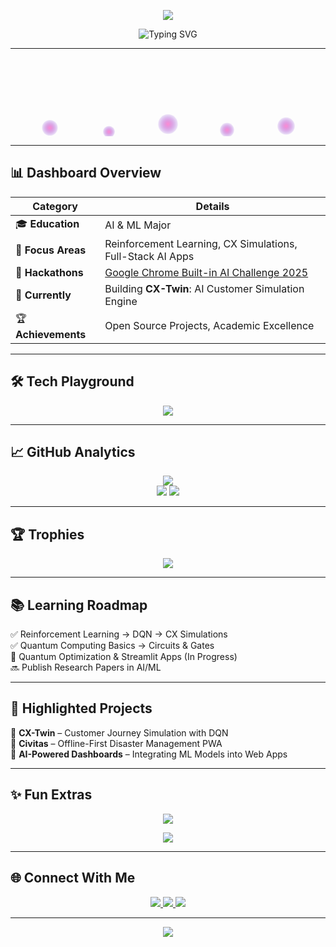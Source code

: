 <!-- Header Wave -->
<p align="center">
  <img src="https://capsule-render.vercel.app/api?type=waving&color=0:ff6ec7,100:6a11cb&height=200&section=header&text=Harshdeep%20Singh&fontSize=55&fontColor=ffffff&animation=fadeIn&fontAlignY=35" />
</p>

<!-- Typing Animation -->
<p align="center">
  <img src="https://readme-typing-svg.herokuapp.com?font=Comic+Neue&size=28&duration=3000&pause=1000&color=FF6EC7&center=true&vCenter=true&width=800&lines=Hey+There!+👋;I'm+Harshdeep+Singh;AI/ML+Engineer+🤖;Full+Stack+Developer+🌐;Hackathon+Builder+🏆;Lifelong+Learner+📚" alt="Typing SVG" />
</p>

---

<!-- Floating Bubbles (inline SVG animation) -->
<p align="center">
  <svg xmlns="http://www.w3.org/2000/svg" viewBox="0 0 800 200" width="100%" height="150">
    <defs>
      <radialGradient id="bubbleGradient" cx="50%" cy="50%" r="50%">
        <stop offset="0%" stop-color="#ff6ec7" stop-opacity="0.8"/>
        <stop offset="100%" stop-color="#6a11cb" stop-opacity="0.1"/>
      </radialGradient>
    </defs>

  <circle cx="100" cy="180" r="20" fill="url(#bubbleGradient)">
    <animate attributeName="cy" values="180;40;180" dur="10s" repeatCount="indefinite"/>
  </circle>
  <circle cx="250" cy="190" r="15" fill="url(#bubbleGradient)">
    <animate attributeName="cy" values="190;30;190" dur="12s" repeatCount="indefinite"/>
  </circle>
  <circle cx="400" cy="170" r="25" fill="url(#bubbleGradient)">
    <animate attributeName="cy" values="170;50;170" dur="14s" repeatCount="indefinite"/>
  </circle>
  <circle cx="550" cy="185" r="18" fill="url(#bubbleGradient)">
    <animate attributeName="cy" values="185;35;185" dur="16s" repeatCount="indefinite"/>
  </circle>
  <circle cx="700" cy="175" r="22" fill="url(#bubbleGradient)">
    <animate attributeName="cy" values="175;25;175" dur="18s" repeatCount="indefinite"/>
  </circle>
  </svg>
</p>

---

## 📊 Dashboard Overview  

<div align="center">

| **Category**       | **Details** |
|--------------------|-------------|
| 🎓 **Education**   | AI & ML Major |
| 💼 **Focus Areas** | Reinforcement Learning, CX Simulations, Full-Stack AI Apps |
| 🚀 **Hackathons**  | [Google Chrome Built-in AI Challenge 2025](https://chromeai.devpost.com) |
| 🌱 **Currently**   | Building **CX-Twin**: AI Customer Simulation Engine |
| 🏆 **Achievements**| Open Source Projects, Academic Excellence |

</div>

---

## 🛠️ Tech Playground  

<p align="center">
  <img src="https://skillicons.dev/icons?i=python,tensorflow,pytorch,sklearn,flask,fastapi,react,js,html,css,git,github,mysql,sqlite,aws,vercel" />
</p>

---

## 📈 GitHub Analytics  

<p align="center">
  <img src="https://github-readme-streak-stats.herokuapp.com/?user=harshdeepsingh2005&theme=radical&hide_border=true" /><br/>
  <img src="https://github-readme-stats.vercel.app/api?username=harshdeepsingh2005&show_icons=true&theme=radical&hide_border=true" />
  <img src="https://github-readme-stats.vercel.app/api/top-langs/?username=harshdeepsingh2005&layout=compact&theme=radical&hide_border=true" />
</p>

---

## 🏆 Trophies  

<p align="center">
  <img src="https://github-profile-trophy.vercel.app/?username=harshdeepsingh2005&theme=radical&margin-w=15&margin-h=15&column=6" />
</p>

---

## 📚 Learning Roadmap  

✅ Reinforcement Learning → DQN → CX Simulations  
✅ Quantum Computing Basics → Circuits & Gates  
🚧 Quantum Optimization & Streamlit Apps (In Progress)  
🔜 Publish Research Papers in AI/ML  

---

## 🌟 Highlighted Projects  

🔹 **CX-Twin** – Customer Journey Simulation with DQN  
🔹 **Civitas** – Offline-First Disaster Management PWA  
🔹 **AI-Powered Dashboards** – Integrating ML Models into Web Apps  

---

## ✨ Fun Extras  

<p align="center">
  <img src="https://quotes-github-readme.vercel.app/api?type=horizontal&theme=radical" />
</p>

<p align="center">
  <img src="https://github-readme-activity-graph.vercel.app/graph?username=harshdeepsingh2005&theme=radical&hide_border=true" />
</p>

---

## 🌐 Connect With Me  

<p align="center">
  <a href="https://www.linkedin.com/in/harshdeep-singh-28a4a6283/">
    <img src="https://img.shields.io/badge/LinkedIn-Harshdeep%20Singh-0A66C2?style=for-the-badge&logo=linkedin&logoColor=white" />
  </a>
  <a href="mailto:harshdeepsinghsabharwal@gmail.com">
    <img src="https://img.shields.io/badge/Email-harshdeepsinghsabharwal%40gmail.com-D14836?style=for-the-badge&logo=gmail&logoColor=white" />
  </a>
  <a href="#">
    <img src="https://img.shields.io/badge/Portfolio-Coming%20Soon-ff69b4?style=for-the-badge&logo=web&logoColor=white" />
  </a>
</p>

---

<!-- Footer Wave -->
<p align="center">
  <img src="https://capsule-render.vercel.app/api?type=waving&color=0:6a11cb,100:ff6ec7&height=120&section=footer" />
</p>
